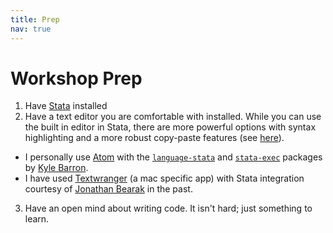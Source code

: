 ```yaml
---
title: Prep
nav: true
---
```


# Workshop Prep

1. Have [Stata](https://www.stata.com) installed
2. Have a text editor you are comfortable with installed. While you can use the built in editor in Stata, there are more powerful options with syntax highlighting and a more robust copy-paste features (see [here](http://fmwww.bc.edu/repec/bocode/t/textEditors.html)).
  - I personally use [Atom](https://atom.io/) with the [`language-stata`](https://atom.io/packages/language-stata) and [`stata-exec`](https://atom.io/packages/stata-exec) packages by [Kyle Barron](https://github.com/kylebarron).
  - I have used [Textwranger](http://www.barebones.com/products/textwrangler/) (a mac specific app) with Stata integration courtesy of [Jonathan Bearak](http://bearak.org/code/text/) in the past.
3. Have an open mind about writing code. It isn't hard; just something to learn.
